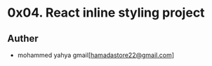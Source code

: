 # 0x04. React inline styling project


## Auther 
* mohammed yahya   gmail[hamadastore22@gmail.com]
